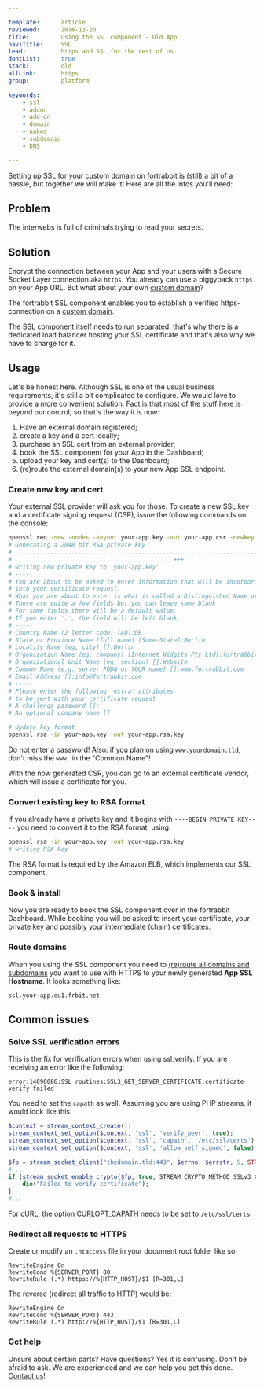 ```yaml
---

template:      article
reviewed:      2016-12-20
title:         Using the SSL component - Old App
naviTitle:     SSL
lead:          https and SSL for the rest of us.
dontList:      true
stack:         old
allLink:       https
group:         platform

keywords:
    - ssl
    - addon
    - add-on
    - domain
    - naked
    - subdomain
    - DNS

---
```


Setting up SSL for your custom domain on fortrabbit is (still) a bit of a hassle, but together we will make it! Here are all the infos you'll need:

## Problem

The interwebs is full of criminals trying to read your secrets.

## Solution

Encrypt the connection between your App and your users with a Secure Socket Layer connection aka `https`. You already can use a piggyback `https` on your App URL. But what about your own [custom domain](domains)?

The fortrabbit SSL component enables you to establish a verified https-connection on a [custom domain](domains).

The SSL component itself needs to run separated, that's why there is a dedicated load balancer hosting your SSL certificate and that's also why we have to charge for it.


## Usage

Let's be honest here. Although SSL is one of the usual business requirements, it's still a bit complicated to configure. We would love to provide a more convenient solution. Fact is that most of the stuff here is beyond our control, so that's the way it is now:

1. Have an external domain registered;
2. create a key and a cert locally;
3. purchase an SSL cert from an external provider;
4. book the SSL component for your App in the Dashboard;
4. upload your key and cert(s) to the Dashboard;
6. (re)route the external domain(s) to your new App SSL endpoint.



### Create new key and cert

Your external SSL provider will ask you for those. To create a new SSL key and a certificate signing request (CSR), issue the following commands on the console:

```bash
openssl req -new -nodes -keyout your-app.key -out your-app.csr -newkey rsa:2048
# Generating a 2048 bit RSA private key
# ..........................................................................................++
# .............................................+++
# writing new private key to 'your-app.key'
# -----
# You are about to be asked to enter information that will be incorporated
# into your certificate request.
# What you are about to enter is what is called a Distinguished Name or a DN.
# There are quite a few fields but you can leave some blank
# For some fields there will be a default value,
# If you enter '.', the field will be left blank.
# -----
# Country Name (2 letter code) [AU]:DE
# State or Province Name (full name) [Some-State]:Berlin
# Locality Name (eg, city) []:Berlin
# Organization Name (eg, company) [Internet Widgits Pty Ltd]:fortrabbit
# Organizational Unit Name (eg, section) []:Website
# Common Name (e.g. server FQDN or YOUR name) []:www.fortrabbit.com
# Email Address []:info@fortrabbit.com
# -----
# Please enter the following 'extra' attributes
# to be sent with your certificate request
# A challenge password []:
# An optional company name []

# Update key format
openssl rsa -in your-app.key -out your-app.rsa.key
```

Do not enter a password! Also: if you plan on using `www.yourdomain.tld`, don't miss the `www.` in the "Common Name"!

With the now generated CSR, you can go to an external certificate vendor, which will issue a certificate for you.


### Convert existing key to RSA format

If you already have a private key and it begins with `----BEGIN PRIVATE KEY----` you need to convert it to the RSA format, using:

```bash
openssl rsa -in your-app.key -out your-app.rsa.key
# writing RSA key
```

The RSA format is required by the Amazon ELB, which implements our SSL component.


### Book & install

Now you are ready to book the SSL component over in the fortrabbit Dashboard. While booking you will be asked to insert your certificate, your private key and possibly your intermediate (chain) certificates.

### Route domains

When you using the SSL component you need to [(re)route all domains and subdomains](domains#toc-route-a-custom-domain) you want to use with HTTPS to your newly generated **App SSL Hostname**. It looks something like:

`ssl.your-app.eu1.frbit.net`


## Common issues


### Solve SSL verification errors

This is the fix for verification errors when using ssl_verify. If you are receiving an error like the following:

```
error:14090086:SSL routines:SSL3_GET_SERVER_CERTIFICATE:certificate verify failed
```
You need to set the `capath` as well. Assuming you are using PHP streams, it would look like this:
```php
$context = stream_context_create();
stream_context_set_option($context, 'ssl', 'verify_peer', true);
stream_context_set_option($context, 'ssl', 'capath', '/etc/ssl/certs'); # <<< that's the one
stream_context_set_option($context, 'ssl', 'allow_self_signed', false);

$fp = stream_socket_client("thedomain.tld:443", $errno, $errstr, 5, STREAM_CLIENT_CONNECT, $context);
# ..
if (stream_socket_enable_crypto($fp, true, STREAM_CRYPTO_METHOD_SSLv3_CLIENT) === false) {
    die("Failed to verify certificate");
}
#...
```

For cURL, the option CURLOPT_CAPATH needs to be set to `/etc/ssl/certs`.


### Redirect all requests to HTTPS

Create or modify an `.htaccess` file in your document root folder like so:

```
RewriteEngine On
RewriteCond %{SERVER_PORT} 80
RewriteRule (.*) https://%{HTTP_HOST}/$1 [R=301,L]
```

The reverse (redirect all traffic to HTTP) would be:

```
RewriteEngine On
RewriteCond %{SERVER_PORT} 443
RewriteRule (.*) http://%{HTTP_HOST}/$1 [R=301,L]
```

### Get help

Unsure about certain parts? Have questions? Yes it is confusing. Don't be afraid to ask. We are experienced and we can help you get this done. [Contact us](http://www.fortrabbit.com/contact)!
